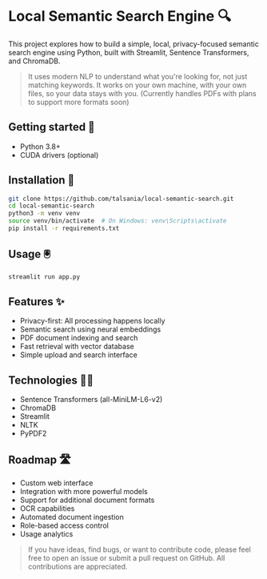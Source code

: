 # Local Semantic Search Engine 🔍 
This project explores how to build a simple, local, privacy-focused semantic search engine using Python, built with Streamlit, Sentence Transformers, and ChromaDB.

> It uses modern NLP to understand what you're looking for, not just matching keywords. It works on your own machine, with your own files, so your data stays with you.
(Currently handles PDFs with plans to support more formats soon)

## Getting started 📜

- Python 3.8+
- CUDA drivers (optional)

## Installation 💽

```bash
git clone https://github.com/talsania/local-semantic-search.git
cd local-semantic-search
python3 -m venv venv
source venv/bin/activate  # On Windows: venv\Scripts\activate
pip install -r requirements.txt
```

## Usage 🖲️

```bash
streamlit run app.py
```

## Features ✨

- Privacy-first: All processing happens locally
- Semantic search using neural embeddings
- PDF document indexing and search
- Fast retrieval with vector database
- Simple upload and search interface

## Technologies 👨‍💻

- Sentence Transformers (all-MiniLM-L6-v2)
- ChromaDB
- Streamlit
- NLTK
- PyPDF2

## Roadmap 🛣️

- Custom web interface
- Integration with more powerful models
- Support for additional document formats
- OCR capabilities
- Automated document ingestion
- Role-based access control
- Usage analytics

> If you have ideas, find bugs, or want to contribute code, please feel free to open an issue or submit a pull request on GitHub. All contributions are appreciated.
